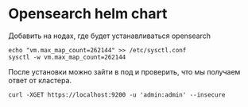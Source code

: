 # Opensearch helm chart 

Добавить на нодах, где будет устанавливаться opensearch

    echo "vm.max_map_count=262144" >> /etc/sysctl.conf
    sysctl -w vm.max_map_count=262144 

После установки можно зайти в под и проверить, что мы получаем ответ от кластера.

    curl -XGET https://localhost:9200 -u 'admin:admin' --insecure